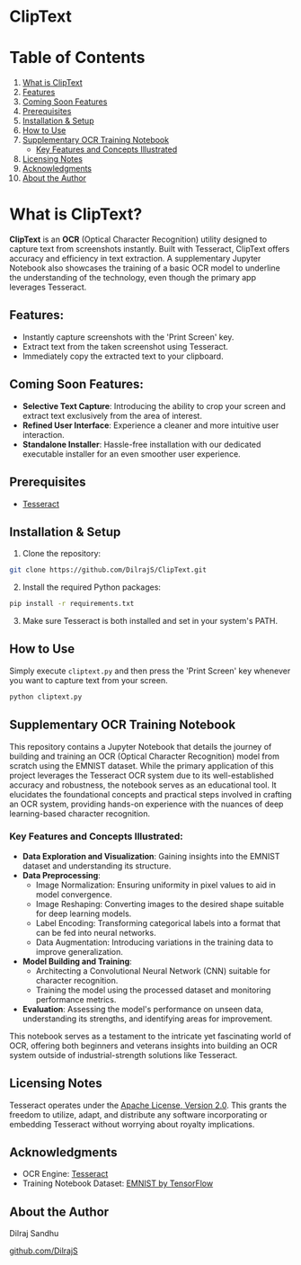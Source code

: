 # ClipText

# Table of Contents
1. [What is ClipText](#what-is-cliptext)
2. [Features](#features)
3. [Coming Soon Features](#coming-soon-features)
4. [Prerequisites](#prerequisites)
5. [Installation & Setup](#installation--setup)
6. [How to Use](#how-to-use)
7. [Supplementary OCR Training Notebook](#supplementary-ocr-training-notebook)
   - [Key Features and Concepts Illustrated](#key-features-and-concepts-illustrated)
8. [Licensing Notes](#licensing-notes)
9. [Acknowledgments](#acknowledgments)
10. [About the Author](#about-the-author)


# What is ClipText?
**ClipText** is an **OCR** (Optical Character Recognition) utility designed to capture text from screenshots instantly. Built with Tesseract, ClipText offers accuracy and efficiency in text extraction. A supplementary Jupyter Notebook also showcases the training of a basic OCR model to underline the understanding of the technology, even though the primary app leverages Tesseract.

## Features:

- Instantly capture screenshots with the 'Print Screen' key.
- Extract text from the taken screenshot using Tesseract.
- Immediately copy the extracted text to your clipboard.

## Coming Soon Features:

- **Selective Text Capture**: Introducing the ability to crop your screen and extract text exclusively from the area of interest.
- **Refined User Interface**: Experience a cleaner and more intuitive user interaction.
- **Standalone Installer**: Hassle-free installation with our dedicated executable installer for an even smoother user experience.

## Prerequisites

- [Tesseract](https://github.com/tesseract-ocr/tesseract)

## Installation & Setup

1. Clone the repository:

```bash
git clone https://github.com/DilrajS/ClipText.git
```

2. Install the required Python packages:

```bash
pip install -r requirements.txt
```

3. Make sure Tesseract is both installed and set in your system's PATH.

## How to Use

Simply execute `cliptext.py` and then press the 'Print Screen' key whenever you want to capture text from your screen.

```bash
python cliptext.py
```

## Supplementary OCR Training Notebook

This repository contains a Jupyter Notebook that details the journey of building and training an OCR (Optical Character Recognition) model from scratch using the EMNIST dataset. While the primary application of this project leverages the Tesseract OCR system due to its well-established accuracy and robustness, the notebook serves as an educational tool. It elucidates the foundational concepts and practical steps involved in crafting an OCR system, providing hands-on experience with the nuances of deep learning-based character recognition.

### Key Features and Concepts Illustrated:

- **Data Exploration and Visualization**: Gaining insights into the EMNIST dataset and understanding its structure.
- **Data Preprocessing**:
  - Image Normalization: Ensuring uniformity in pixel values to aid in model convergence.
  - Image Reshaping: Converting images to the desired shape suitable for deep learning models.
  - Label Encoding: Transforming categorical labels into a format that can be fed into neural networks.
  - Data Augmentation: Introducing variations in the training data to improve generalization.
- **Model Building and Training**:
  - Architecting a Convolutional Neural Network (CNN) suitable for character recognition.
  - Training the model using the processed dataset and monitoring performance metrics.
- **Evaluation**: Assessing the model's performance on unseen data, understanding its strengths, and identifying areas for improvement.

This notebook serves as a testament to the intricate yet fascinating world of OCR, offering both beginners and veterans insights into building an OCR system outside of industrial-strength solutions like Tesseract.


## Licensing Notes

Tesseract operates under the [Apache License, Version 2.0](https://www.apache.org/licenses/LICENSE-2.0). This grants the freedom to utilize, adapt, and distribute any software incorporating or embedding Tesseract without worrying about royalty implications.

## Acknowledgments

- OCR Engine: [Tesseract](https://github.com/tesseract-ocr/tesseract)
- Training Notebook Dataset: [EMNIST by TensorFlow](https://www.tensorflow.org/datasets/catalog/emnist)

## About the Author

Dilraj Sandhu

[github.com/DilrajS](https://github.com/DilrajS)

